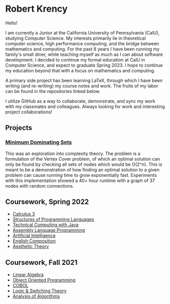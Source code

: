 # Robert Krency

Hello!

I am currently a Junior at the California University of Pennsylvania (CalU), studying Computer Science. 
My interests primarily lie in theoretical computer science, high performance computing, and the bridge between mathematics and computing. 
For the past 8 years I have been running my family's small diner, while teaching myself as much as I can about software development.
I decided to continue my formal education at CalU in Computer Science, and expect to graduate Spring 2023.
I hope to continue my education beyond that with a focus on mathematics and computing.

A primary side project has been learning LaTeX, through which I have been writing (and re-writing) my course notes and work.
The fruits of my labor can be found in the repositories linked below.

I utilize GitHub as a way to collaborate, demonstrate, and sync my work with my classmates and colleagues.
Always looking for work and interesting project collaborations!


## Projects

### [Minimum Dominating Sets](https://github.com/Bkrenz/calu-csc360/tree/main/Assignments/Minimum%20Dominating%20Set)
This was an exploration into complexity theory.
The problem is a formulation of the Vertex Cover problem, of which an optimal solution can only be found by checking all sets of nodes which would be O(2^n).
This is meant to be a demonstration of how finding an optimal solution to a given problem can cause running time to grow exponentially fast.
Experiments with this implementation showed a 40+ hour runtime with a graph of 37 nodes with random connections.


## Coursework, Spring 2022

- [Calculus 3](https://github.com/Bkrenz/uwp-2022-spring/tree/main/MAT%20381)
- [Structures of Programming Languages](https://github.com/Bkrenz/uwp-2022-spring/tree/main/CSC%20455)
- [Technical Computing with Java](https://github.com/Bkrenz/uwp-2022-spring/tree/main/CET%20350)
- [Assembly Language Programming](https://github.com/Bkrenz/uwp-2022-spring/tree/main/CSC%20323)
- [Artificial Intelligence](https://github.com/Bkrenz/uwp-2022-spring/tree/main/CSC%20420)
- [English Composition](https://github.com/Bkrenz/uwp-2022-spring/tree/main/ENG%20101)
- [Aesthetic Theory](https://github.com/Bkrenz/uwp-2022-spring/tree/main/PHI%20335)


## Coursework, Fall 2021

- [Linear Algebra](https://github.com/Bkrenz/calu-mat341)
- [Object Oriented Programming](https://github.com/Bkrenz/calu-csc265)
- [COBOL](https://github.com/Bkrenz/calu-csc304)
- [Logic & Switching Theory](https://github.com/Bkrenz/calu-csc216)
- [Analysis of Algorithms](https://github.com/Bkrenz/calu-csc360)